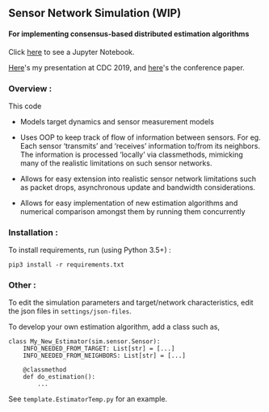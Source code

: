 ## Sensor Network Simulation (WIP)
#### For implementing consensus-based distributed estimation algorithms

Click
[here](https://github.com/shirazkn/sensor-network-sim/blob/master/Simulation.ipynb)
to see a Jupyter Notebook.

[Here](https://github.com/shirazkn/sensor-network-sim/blob/master/KCFWDG_CDC2019.pdf)'s
my presentation at CDC 2019, and 
[here](https://www.researchgate.net/publication/332529061_Optimal_Kalman_Consensus_Filter_for_Weighted_Directed_Graphs)'s
the conference paper.

### Overview :
This code
- Models target dynamics and sensor measurement models
- Uses OOP to keep track of flow of information between sensors. For eg.
  Each sensor ‘transmits’ and ‘receives’ information to/from its
  neighbors. The information is processed ‘locally’ via classmethods,
  mimicking many of the realistic limitations on such sensor networks.

- Allows for easy extension into realistic sensor network limitations 
  such as packet drops, asynchronous update and bandwidth
  considerations.

- Allows for easy implementation of new estimation algorithms and
  numerical comparison amongst them by running them concurrently

### Installation :
To install requirements, run (using Python 3.5+) :
```
pip3 install -r requirements.txt
```

### Other :
To edit the simulation parameters and target/network characteristics,
edit the json files in `settings/json-files`.

To develop your own estimation algorithm, add a class such as,
```
class My_New_Estimator(sim.sensor.Sensor):
    INFO_NEEDED_FROM_TARGET: List[str] = [...]
    INFO_NEEDED_FROM_NEIGHBORS: List[str] = [...]
    
    @classmethod
    def do_estimation():
        ...

```
See `template.EstimatorTemp.py` for an example.
